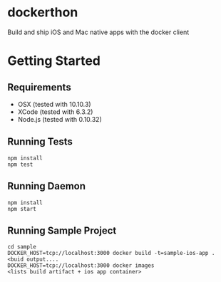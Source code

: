 # dockerthon
Build and ship iOS and Mac native apps with the docker client

# Getting Started

## Requirements

  * OSX (tested with 10.10.3)
  * XCode (tested with 6.3.2)
  * Node.js (tested with 0.10.32)

## Running Tests

```
npm install 
npm test
```

## Running Daemon
```
npm install
npm start
```

## Running Sample Project
```
cd sample
DOCKER_HOST=tcp://localhost:3000 docker build -t=sample-ios-app .
<buid output....
DOCKER_HOST=tcp://localhost:3000 docker images
<lists build artifact + ios app container>
```

